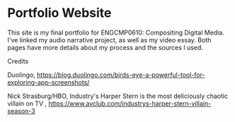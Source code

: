 # Portfolio Website
 
This site is my final portfolio for ENGCMP0610: Compositing Digital Media. I've linked my audio narrative project, as well as my video essay. Both pages have more details about my process and the sources I used. 

Credits

Duolingo, https://blog.duolingo.com/birds-eye-a-powerful-tool-for-exploring-app-screenshots/

Nick Strasburg/HBO, Industry's Harper Stern is the most deliciously chaotic villain on TV
, https://www.avclub.com/industrys-harper-stern-villain-season-3
